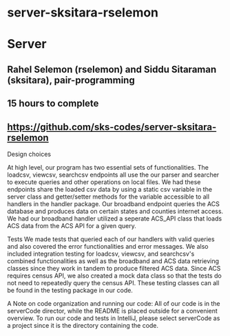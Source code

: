 # server-sksitara-rselemon
# Server 

## Rahel Selemon (rselemon) and Siddu Sitaraman (sksitara), pair-programming
## 15 hours to complete
## https://github.com/sks-codes/server-sksitara-rselemon



Design choices

At high level, our program has two essential sets of functionalities. The loadcsv, viewcsv, searchcsv endpoints all use the our parser and searcher to execute queries and other operations on local files. We had these endpoints share the loaded csv data by using a static csv variable in the server class and getter/setter methods for the variable accessible to all handlers in the handler package. Our broadband endpoint queries the ACS database and produces data on certain states and counties internet access. We had our broadband handler utilized a seperate ACS_API class that loads ACS data from the ACS API for a given query.


Tests
We made tests that queried each of our handlers with valid queries and also covered the error functionalities and error messages. We also included integration testing for loadcsv, viewcsv, and searchcsv's combined functionalities as well as the broadband and ACS data retrieving classes since they work in tandem to produce filtered ACS data. Since ACS requires census API, we also created a mock data class so that the tests do not need to repeatedly query the census API. These testing classes can all be found in the testing package in our code.

A Note on code organization and running our code:
All of our code is in the serverCode director, while the README is placed outside for a convenient overview. To run our code and tests in IntelliJ, please select serverCode as a project since it is the directory containing the code.
